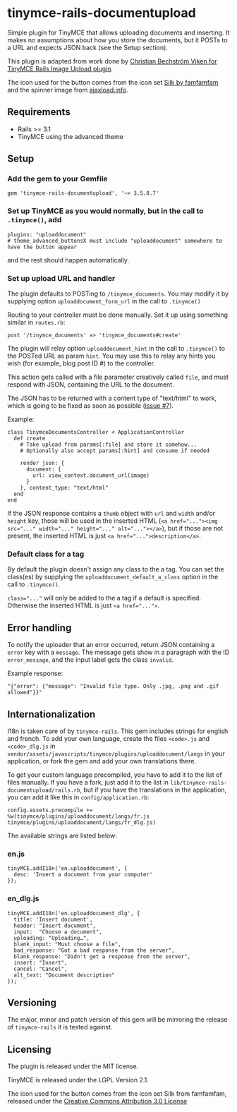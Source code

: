 # tinymce-rails-documentupload

  Simple plugin for TinyMCE that allows uploading documents and inserting.
  It makes no assumptions about how you store the documents, but it POSTs to a URL and expects JSON back (see the Setup section).

  This plugin is adapted from work done by [Christian Bechström Viken for TinyMCE Rails Image Upload plugin](https://github.com/PerfectlyNormal/tinymce-rails-imageupload).

  The icon used for the button comes from the icon set [Silk by famfamfam](http://www.famfamfam.com/lab/icons/silk/) and the spinner image from [ajaxload.info](http://ajaxload.info/).

## Requirements

  * Rails >= 3.1
  * TinyMCE using the advanced theme

## Setup

### Add the gem to your Gemfile

    gem 'tinymce-rails-documentupload', '~> 3.5.8.7'

### Set up TinyMCE as you would normally, but in the call to `.tinymce()`, add

    plugins: "uploaddocument"
    # theme_advanced_buttonsX must include "uploaddocument" somewhere to have the button appear

  and the rest should happen automatically.

### Set up upload URL and handler

  The plugin defaults to POSTing to `/tinymce_documents`.  You may modify it by supplying option `uploaddocument_form_url` in the call to `.tinymce()`

  Routing to your controller must be done manually.  Set it up using something similar in `routes.rb`:

    post '/tinymce_documents' => 'tinymce_documents#create'

  The plugin will relay option `uploaddocument_hint` in the call to `.tinymce()` to the POSTed URL as param `hint`.  You may use this to relay any hints you wish (for example, blog post ID #) to the controller.

  This action gets called with a file parameter creatively called `file`, and must respond with JSON, containing the URL to the document.

  The JSON has to be returned with a content type of "text/html" to work, which is going to be fixed as soon as possible ([issue #7](https://github.com/PerfectlyNormal/tinymce-rails-imageupload/issues/7)).

  Example:

    class TinymceDocumentsController < ApplicationController
      def create
        # Take upload from params[:file] and store it somehow...
        # Optionally also accept params[:hint] and consume if needed

        render json: {
          document: {
            url: view_context.document_url(image)
          }
        }, content_type: "text/html"
      end
    end

  If the JSON response contains a `thumb` object with `url` and `width` and/or `height` key, those will be used in the inserted HTML (`<a href="..."><img src="..." width="..." height="..." alt="..."></a>`), but if those are not present, the inserted HTML is just `<a href="...">description</a>`.

### Default class for a tag

  By default the plugin doesn't assign any class to the a tag. You can set the class(es) by supplying the `uploaddocument_default_a_class` option in the call to `.tinymce()`.

  `class="..."` will only be added to the a tag if a default is specified. Otherwise the inserted HTML is just `<a href="...">`.

## Error handling

To notify the uploader that an error occurred, return JSON containing a `error` key with a `message`.
The message gets show in a paragraph with the ID `error_message`, and the input label gets the class `invalid`.

Example response:

    "{"error": {"message": "Invalid file type. Only .jpg, .png and .gif allowed"}}"

## Internationalization

I18n is taken care of by `tinymce-rails`. This gem includes strings for english and french.
To add your own language, create the files `<code>.js` and `<code>_dlg.js` in `vendor/assets/javascripts/tinymce/plugins/uploaddocument/langs` in your application,
or fork the gem and add your own translations there.

To get your custom language precompiled, you have to add it to the list of files manually.
If you have a fork, just add it to the list in `lib/tinymce-rails-documentupload/rails.rb`, but if you have the translations in the application,
you can add it like this in `config/application.rb`:

    config.assets.precompile += %w(tinymce/plugins/uploaddocument/langs/fr.js tinymce/plugins/uploaddocument/langs/fr_dlg.js)

The available strings are listed below:

### en.js

    tinyMCE.addI18n('en.uploaddocument', {
      desc: 'Insert a document from your computer'
    });

### en_dlg.js

    tinyMCE.addI18n('en.uploaddocument_dlg', {
      title: 'Insert document',
      header: "Insert document",
      input:  "Choose a document",
      uploading: "Uploading…",
      blank_input: "Must choose a file",
      bad_response: "Got a bad response from the server",
      blank_response: "Didn't get a response from the server",
      insert: "Insert",
      cancel: "Cancel",
      alt_text: "Document description"
    });

## Versioning

The major, minor and patch version of this gem will be mirroring the release of `tinymce-rails` it is tested against.

## Licensing

The plugin is released under the MIT license.

TinyMCE is released under the LGPL Version 2.1.

The icon used for the button comes from the icon set Silk from famfamfam, released under the [Creative Commons Attribution 3.0 License](http://creativecommons.org/licenses/by/3.0/)